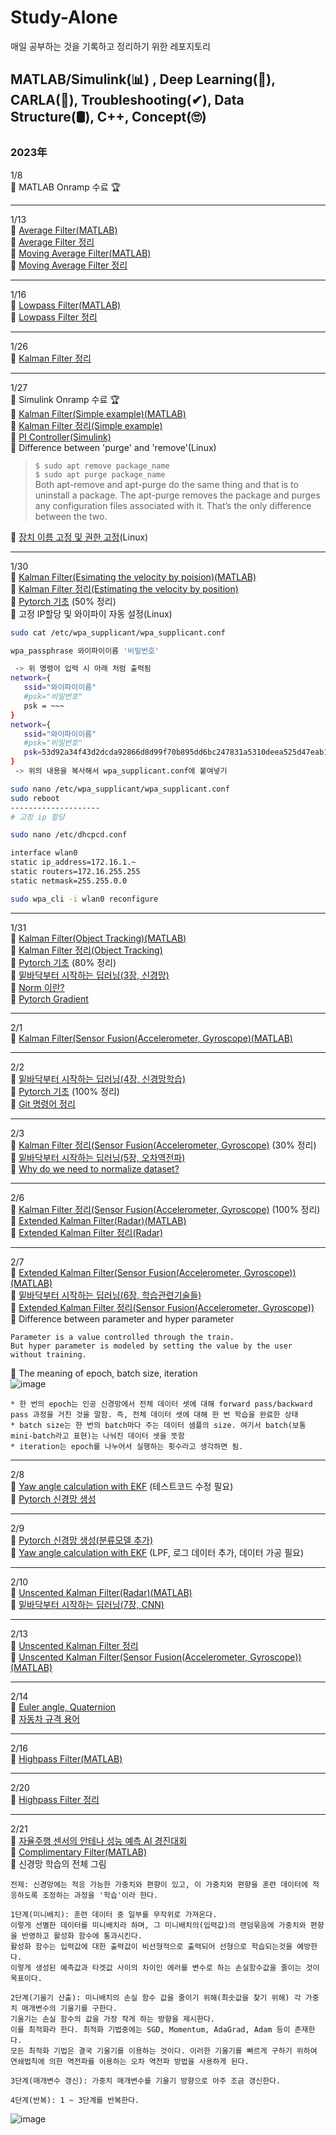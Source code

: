 # Study-Alone
매일 공부하는 것을 기록하고 정리하기 위한 레포지토리

## MATLAB/Simulink(📊) , Deep Learning(🧬), CARLA(🚗), Troubleshooting(✔), Data Structure(🛢), C++, Concept(🙄)
### 2023年
1/8   
🔹 MATLAB Onramp 수료 🏆    
***
1/13      
🔹 [Average Filter(MATLAB)](https://github.com/soup1997/Study-Alone/tree/origin/Matlab/Average_Filter)   
🔹 [Average Filter 정리](https://velog.io/@soup1997/%ED%8F%89%EA%B7%A0%ED%95%84%ED%84%B0)   
🔹 [Moving Average Filter(MATLAB)](https://github.com/soup1997/Study-Alone/tree/origin/Matlab/Moving_Average_Filter)   
🔹 [Moving Average Filter 정리](https://velog.io/@soup1997/Moving-Average-Filter)  
***
1/16     
🔹 [Lowpass Filter(MATLAB)](https://github.com/soup1997/Study-Alone/tree/origin/Matlab/Lowpass_Filter)   
🔹 [Lowpass Filter 정리](https://velog.io/@soup1997/Lowpass-Filter)   
***
1/26     
🔹 [Kalman Filter 정리](https://velog.io/@soup1997/Linear-Kalman-Filter)   
***
1/27    
🔹 Simulink Onramp 수료 🏆   
🔹 [Kalman Filter(Simple example)(MATLAB)](https://github.com/soup1997/Study-Alone/tree/origin/Matlab)   
🔹 [Kalman Filter 정리(Simple example)](https://velog.io/@soup1997/Linear-Kalman-Filter-Simple-Example)   
🔹 [PI Controller(Simulink)](https://github.com/soup1997/Study-Alone/tree/origin/Simulink)   
🔹 Difference between 'purge' and 'remove'(Linux)   
>`$ sudo apt remove package_name`   
>`$ sudo apt purge package_name`    
>Both apt-remove and apt-purge do the same thing and that is to uninstall a package. The apt-purge removes the package and purges any configuration files associated with it. That’s the only difference between the two.   

🔹 [장치 이름 고정 및 권한 고정](https://velog.io/@717lumos/Linux-USB-%EC%9E%A5%EC%B9%98-%EC%9D%B4%EB%A6%84-%EA%B3%A0%EC%A0%95%ED%95%98%EA%B8%B0-udev-%EC%84%A4%EC%A0%95-Symbolic-Link%EC%8B%AC%EB%B3%BC%EB%A6%AD-%EB%A7%81%ED%81%AC-%EB%A7%8C%EB%93%A4%EA%B8%B0)(Linux)
***
1/30   
🔹 [Kalman Filter(Esimating the velocity by poision)(MATLAB)](https://github.com/soup1997/Study-Alone/tree/origin/Matlab/Kalman_Filter(Estimate%20the%20speed%20by%20position))   
🔹 [Kalman Filter 정리(Estimating the velocity by position)](https://velog.io/@soup1997/Linear-Kalman-FilterEstimating-the-speed-by-position)   
🔹 [Pytorch 기초](https://github.com/soup1997/Study-Alone/blob/origin/Pytorch/%ED%8C%8C%EC%9D%B4%ED%86%A0%EC%B9%98(PyTorch)%20%EA%B8%B0%EC%B4%88.ipynb) (50% 정리)   
🔹 고정 IP할당 및 와이파이 자동 설정(Linux)   
```bash
sudo cat /etc/wpa_supplicant/wpa_supplicant.conf

wpa_passphrase 와이파이이름 '비밀번호'

 -> 위 명령어 입력 시 아래 처럼 출력됨
network={
   ssid="와이파이이름"
   #psk="비밀번호"
   psk = ~~~
}
network={
   ssid="와이파이이름"
   #psk="비밀번호"
   psk=53d92a34f43d2dcda92866d8d99f70b895dd6bc247831a5310deea525d47eab1
}
 -> 위의 내용을 복사해서 wpa_supplicant.conf에 붙여넣기

sudo nano /etc/wpa_supplicant/wpa_supplicant.conf
sudo reboot
--------------------
# 고정 ip 할당

sudo nano /etc/dhcpcd.conf

interface wlan0
static ip_address=172.16.1.~
static routers=172.16.255.255
static netmask=255.255.0.0

sudo wpa_cli -i wlan0 reconfigure
```
***
1/31     
🔹 [Kalman Filter(Object Tracking)(MATLAB)](https://github.com/soup1997/Study-Alone/tree/origin/Matlab/Kalman_Filter(Object%20Tracking))    
🔹 [Kalman Filter 정리(Object Tracking)](https://velog.io/@soup1997/Linear-Kalman-FilterObject-Tracking)   
🔹 [Pytorch 기초](https://github.com/soup1997/Study-Alone/blob/origin/Pytorch/%ED%8C%8C%EC%9D%B4%ED%86%A0%EC%B9%98(PyTorch)%20%EA%B8%B0%EC%B4%88.ipynb) (80% 정리)     
🔹 [밑바닥부터 시작하는 딥러닝(3장, 신경망)](https://github.com/soup1997/Study-Alone/tree/origin/Deep%20Learning/Neural%20Network)   
🔹 [Norm 이란?](https://bskyvision.com/entry/%EC%84%A0%ED%98%95%EB%8C%80%EC%88%98%ED%95%99-%EB%86%88norm%EC%9D%B4%EB%9E%80-%EB%AC%B4%EC%97%87%EC%9D%B8%EA%B0%80)   
🔹 [Pytorch Gradient](https://gaussian37.github.io/dl-pytorch-gradient/)
***
2/1   
🔹 [Kalman Filter(Sensor Fusion(Accelerometer, Gyroscope)(MATLAB)](https://github.com/soup1997/Study-Alone/tree/origin/Matlab/Kalman%20Filter(Sensor%20Fusion(Accelerometer%2C%20Gyroscope)))   
***
2/2   
🔹 [밑바닥부터 시작하는 딥러닝(4장, 신경망학습)](https://github.com/soup1997/Study-Alone/blob/origin/Deep%20Learning/%EC%8B%A0%EA%B2%BD%EB%A7%9D%20%ED%95%99%EC%8A%B5(4%EC%9E%A5)/%EB%B0%91%EB%B0%94%EB%8B%A5%EB%B6%80%ED%84%B0%20%EC%8B%9C%EC%9E%91%ED%95%98%EB%8A%94%20%EB%94%A5%EB%9F%AC%EB%8B%9D(4%EC%9E%A5).ipynb)   
🔹 [Pytorch 기초](https://github.com/soup1997/Study-Alone/blob/origin/Pytorch/%ED%8C%8C%EC%9D%B4%ED%86%A0%EC%B9%98(PyTorch)%20%EA%B8%B0%EC%B4%88.ipynb) (100% 정리)     
🔹 [Git 명령어 정리](https://hackmd.io/@oW_dDxdsRoSpl0M64Tfg2g/ByfwpNJ-K)
***
2/3    
🔹 [Kalman Filter 정리(Sensor Fusion(Accelerometer, Gyroscope)](https://velog.io/@soup1997/Linear-Kalman-FilterSensor-FusionAccelerometer-Gyroscope) (30% 정리)   
🔹 [밑바닥부터 시작하는 딥러닝(5장, 오차역전파)](https://github.com/soup1997/Study-Alone/blob/origin/Deep%20Learning/%EC%98%A4%EC%B0%A8%EC%97%AD%EC%A0%84%ED%8C%8C(5%EC%9E%A5)/%EB%B0%91%EB%B0%94%EB%8B%A5%EB%B6%80%ED%84%B0%20%EC%8B%9C%EC%9E%91%ED%95%98%EB%8A%94%20%EB%94%A5%EB%9F%AC%EB%8B%9D(5%EC%9E%A5).ipynb)   
🔹 [Why do we need to normalize dataset?](https://dongwooklee96.github.io/post/2021/11/06/%EB%8D%B0%EC%9D%B4%ED%84%B0-%EC%A0%95%EA%B7%9C%ED%99%94%EB%9E%80-%EB%A8%B8%EC%8B%A0%EB%9F%AC%EB%8B%9D.html)
***
2/6   
🔹 [Kalman Filter 정리(Sensor Fusion(Accelerometer, Gyroscope)](https://velog.io/@soup1997/Linear-Kalman-FilterSensor-FusionAccelerometer-Gyroscope) (100% 정리)   
🔹 [Extended Kalman Filter(Radar)(MATLAB)](https://github.com/soup1997/Study-Alone/tree/origin/Matlab/Extended%20Kalman%20Filter(Radar))    
🔹 [Extended Kalman Filter 정리(Radar)](https://velog.io/@soup1997/Extended-Kalman-FilterRadar-Tracking)  
***
2/7   
🔹 [Extended Kalman Filter(Sensor Fusion(Accelerometer, Gyroscope))(MATLAB)](https://github.com/soup1997/Study-Alone/tree/origin/Matlab/Extended%20Kalman%20Filter(Sensor-fusion(Accelerometer%2C%20Gyroscope)))   
🔹 [밑바닥부터 시작하는 딥러닝(6장, 학습관련기술들)](https://github.com/soup1997/Study-Alone/blob/origin/Deep%20Learning/%ED%95%99%EC%8A%B5%EA%B8%B0%EC%88%A0(6%EC%9E%A5)/%EB%B0%91%EB%B0%94%EB%8B%A5%EB%B6%80%ED%84%B0%20%EC%8B%9C%EC%9E%91%ED%95%98%EB%8A%94%20%EB%94%A5%EB%9F%AC%EB%8B%9D(6%EC%9E%A5).ipynb)   
🔹 [Extended Kalman Filter 정리(Sensor Fusion(Accelerometer, Gyroscope))](https://velog.io/@soup1997/Extended-Kalman-FilterSensor-fusion-with-Gyroscope-and-Accelerometer)   
🔹 Difference between parameter and hyper parameter
```
Parameter is a value controlled through the train. 
But hyper parameter is modeled by setting the value by the user without training.
```   
🔹 The meaning of epoch, batch size, iteration   
![image](https://user-images.githubusercontent.com/86957779/217192018-60ee9108-6fc7-429b-a963-41281316d6f2.png)
```
* 한 번의 epoch는 인공 신경망에서 전체 데이터 셋에 대해 forward pass/backward pass 과정을 거친 것을 말함. 즉, 전체 데이터 셋에 대해 한 번 학습을 완료한 상태
* batch size는 한 번의 batch마다 주는 데이터 샘플의 size. 여기서 batch(보통 mini-batch라고 표현)는 나눠진 데이터 셋을 뜻함
* iteration는 epoch를 나누어서 실행하는 횟수라고 생각하면 됨.
``` 
***
2/8   
🔹 [Yaw angle calculation with EKF](https://github.com/soup1997/MPU9250-Sensor-Fusion) (테스트코드 수정 필요)   
🔹 [Pytorch 신경망 생성](https://github.com/soup1997/Study-Alone/blob/origin/Pytorch/%ED%8C%8C%EC%9D%B4%ED%86%A0%EC%B9%98%20%EC%8B%A0%EA%B2%BD%EB%A7%9D%20%EC%83%9D%EC%84%B1.ipynb)   
***
2/9   
🔹 [Pytorch 신경망 생성(분류모델 추가)](https://github.com/soup1997/Study-Alone/blob/origin/Pytorch/%ED%8C%8C%EC%9D%B4%ED%86%A0%EC%B9%98%20%EC%8B%A0%EA%B2%BD%EB%A7%9D%20%EC%83%9D%EC%84%B1.ipynb)   
🔹 [Yaw angle calculation with EKF](https://github.com/soup1997/MPU9250-Sensor-Fusion) (LPF, 로그 데이터 추가, 데이터 가공 필요)   
***
2/10   
🔹 [Unscented Kalman Filter(Radar)(MATLAB)](https://github.com/soup1997/Study-Alone/tree/origin/Matlab/Unscented%20Kalman%20Filter(Radar))   
🔹 [밑바닥부터 시작하는 딥러닝(7장, CNN)](https://github.com/soup1997/Study-Alone/blob/origin/Deep%20Learning/CNN(7%EC%9E%A5)/%EB%B0%91%EB%B0%94%EB%8B%A5%EB%B6%80%ED%84%B0%20%EC%8B%9C%EC%9E%91%ED%95%98%EB%8A%94%20%EB%94%A5%EB%9F%AC%EB%8B%9D(7%EC%9E%A5).ipynb)
***
2/13   
🔹 [Unscented Kalman Filter 정리](https://velog.io/@soup1997/Unscented-Kalman-Filter)   
🔹 [Unscented Kalman Filter(Sensor Fusion(Accelerometer, Gyroscope))(MATLAB)](https://github.com/soup1997/Study-Alone/tree/origin/Matlab/Unscented%20Kalman%20Filter(Sensor-fusion)) 
***
2/14   
🔹 [Euler angle, Quaternion](https://liqul.github.io/blog/assets/rotation.pdf)   
🔹 [자동차 규격 용어](https://blog.naver.com/jeminan24/220677702212)
***
2/16   
🔹 [Highpass Filter(MATLAB)](https://github.com/soup1997/Study-Alone/tree/origin/Matlab/Highpass%20Filter)   
***
2/20   
🔹 [Highpass Filter 정리](https://velog.io/@soup1997/Highpass-Filter)   
***
2/21   
🔹 [자율주행 센서의 안테나 성능 예측 AI 경진대회](https://github.com/soup1997/Study-Alone/tree/origin/Pytorch/Antenna%20performace%20prediction)   
🔹 [Complimentary Filter(MATLAB)](https://github.com/soup1997/Study-Alone/tree/origin/Matlab/Complimentary%20Filter(Sensor-fusion))   
🔹 신경망 학습의 전체 그림
```
전제: 신경망에는 적응 가능한 가중치와 편향이 있고, 이 가중치와 편향을 훈련 데이터에 적응하도록 조정하는 과정을 '학습'이라 한다. 

1단계(미니배치): 훈련 데이터 중 일부를 무작위로 가져온다. 
이렇게 선별한 데이터를 미니배치라 하며, 그 미니배치의(입력값)의 랜덤묶음에 가중치와 편향을 반영하고 활성화 함수에 통과시킨다. 
활성화 함수는 입력값에 대한 출력값이 비선형적으로 출력되어 선형으로 학습되는것을 예방한다. 
이렇게 생성된 예측값과 타겟값 사이의 차이인 에러를 변수로 하는 손실함수값을 줄이는 것이 목표이다.

2단계(기울기 산출): 미니배치의 손실 함수 값을 줄이기 위해(최솟값을 찾기 위해) 각 가중치 매개변수의 기울기를 구한다. 
기울기는 손실 함수의 값을 가장 작게 하는 방향을 제시한다. 
이를 최적화라 한다. 최적화 기법중에는 SGD, Momentum, AdaGrad, Adam 등이 존재한다.
모든 최적화 기법은 결국 기울기를 이용하는 것이다. 이러한 기울기를 빠르게 구하기 위하여
연쇄법칙에 의한 역전파를 이용하는 오차 역전파 방법을 사용하게 된다.

3단계(매개변수 갱신): 가중치 매개변수를 기울기 방향으로 아주 조금 갱신한다.

4단계(반복): 1 ~ 3단계를 반복한다.
```
![image](https://user-images.githubusercontent.com/86957779/220526091-21bf7211-0a8b-42ca-8a40-26ca55f790c3.png)
